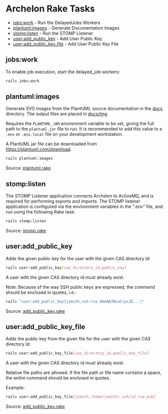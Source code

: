 # Archelon Rake Tasks

* [jobs:work](#jobswork) - Run the DelayedJobs Workers
* [plantuml:images](#plantumlimages) - Generate Documentation Images
* [stomp:listen](#stomplisten) - Run the STOMP Listener
* [user:add_public_key](#useradd_public_key) - Add User Public Key
* [user:add_public_key_file](#useradd_public_key_file) - Add User Public Key File

## jobs:work

To enable job execution, start the delayed_job workers:

```bash
rails jobs:work
```

## plantuml:images

Generate SVG images from the PlantUML source documentation in the [docs](../docs)
directory. The output files are placed in [docs/img](../docs/img)

Requires the `PLANTUML_JAR` environment variable to be set, giving the full path
to the `plantuml.jar` file to run. It is recommended to add this value to a
`.env` or `.env.local` file on your development workstation.

A PlantUML jar file can be downloaded from <https://plantuml.com/download>.

```bash
rails plantuml:images
```

Source: [plantuml.rake](../lib/tasks/plantuml.rake)

## stomp:listen

The STOMP Listener application connects Archelon to ActiveMQ, and is required
for performing exports and imports. The STOMP listener application is configured
via the environment variables in the ".env" file, and run using the following
Rake task:

```bash
rails stomp:listen
```

Source: [stomp.rake](../lib/tasks/stomp.rake)

## user:add_public_key

Adds the given public key for the user with the given CAS directory id:

```bash
rails user:add_public_key[cas_directory_id,public_key]
```

A user with the given CAS directory id must already exist.

Note: Because of the way SSH public keys are expressed, the command
should be enclosed in quotes, i.e.:

```bash
rails "user:add_public_key[jsmith,ssh-rsa AAAAB3NzaC1yc2E...]"
```

Source: [add_public_key.rake](../lib/tasks/add_public_key.rake)

## user:add_public_key_file

Adds the public key from the given file for the user with the given CAS
directory id:

```bash
rails user:add_public_key_file[cas_directory_id,public_key_file]
```

A user with the given CAS directory id must already exist.

Relative file paths are allowed. If the file path or file name contains
a space, the entire command should be enclosed in quotes.

Example:

```bash
rails user:add_public_key_file[jsmith,/home/jsmith/.ssh/id_rsa.pub]
```

Source: [add_public_key.rake](../lib/tasks/add_public_key.rake)
